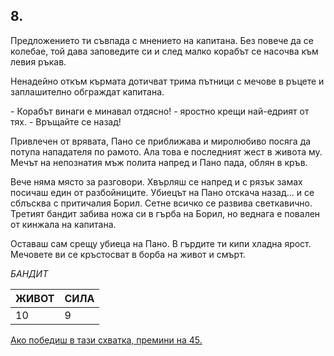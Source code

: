 ## 8.

Предложението ти съвпада с мнението на капитана. Без повече да
се колебае, той дава заповедите си и след малко корабът се насочва
към левия ръкав.

Ненадейно откъм кърмата дотичват трима пътници с мечове в
ръцете и заплашително обграждат капитана.

\- Корабът винаги е минавал отдясно! - яростно крещи най-едрият от
тях. - Връщайте се назад!

Привлечен от врявата, Пано се приближава и миролюбиво посяга да
потупа нападателя по рамото. Ала това е последният жест в живота
му. Мечът на непознатия мъж полита напред и Пано пада, облян в
кръв.

Вече няма място за разговори. Хвърляш се напред и с рязък замах
посичаш един от разбойниците. Убиецът на Пано отскача назад... и се
сблъсква с притичалия Борил. Сетне всичко се развива светкавично.
Третият бандит забива ножа си в гърба на Борил, но веднага е
повален от кинжала на капитана.

Оставаш сам срещу убиеца на Пано. В гърдите ти кипи хладна ярост.
Мечовете ви се кръстосват в борба на живот и смърт.
 
_БАНДИТ_

ЖИВОТ | СИЛА
--- | ---
10 | 9

[Ако победиш в тази схватка, премини на 45.](./45)
